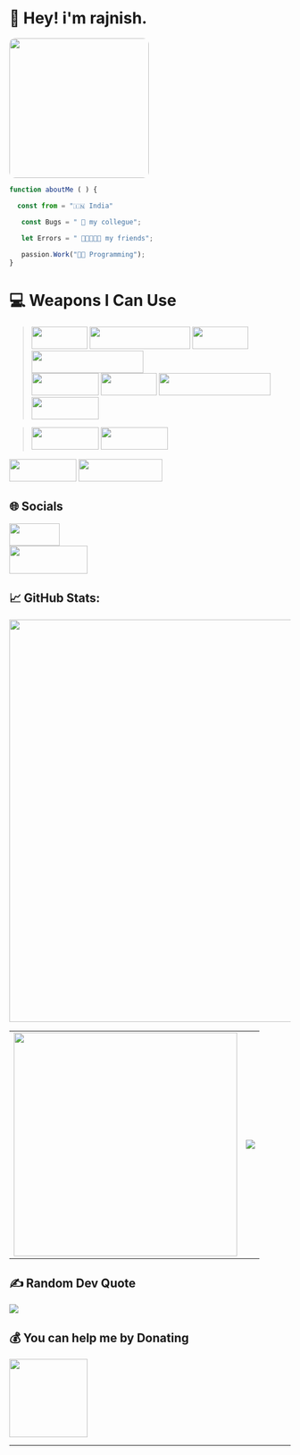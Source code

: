 
# 👋 Hey! i'm  **rajnish**. 
<img width="250px" height="250px" src="https://bit.ly/rajnish-dpc" style="border-radius:10px;">

```js
function aboutMe ( ) {

  const from = "🇮🇳 India"

   const Bugs = " 🐛 my collegue";
   
   let Errors = " 👩🏾‍🤝‍👩🏻 my friends";

   passion.Work("🧑‍💻 Programming");
}
```


# 💻 **Weapons I Can Use**

> <img width="100px" height="40px" src="https://img.shields.io/badge/html5-%23E34F26.svg?style=flat&logo=html5&logoColor=white"> <img width="180px" height="40px" src="https://img.shields.io/badge/markdown-%23000000.svg?style=flat&logo=markdown&logoColor=white"> <img width="100px" height="40px" src="https://img.shields.io/badge/css3-%231572B6.svg?style=flat&logo=css3&logoColor=white" > <img width="200px" height="40px" src="https://img.shields.io/badge/javascript-%23323330.svg?style=flat&logo=javascript&logoColor=%23F7DF1E" > 
 <br> <img width="120px" height="40px" src="https://img.shields.io/badge/react-%2320232a.svg?style=flat&logo=react&logoColor=%2361DAFB" > <img width="100px" height="40px" src="https://img.shields.io/badge/vue.js-%2335495e.svg?style=flat&logo=vuedotjs&logoColor=%234FC08D" > <img width="200px" height="40px" src="https://img.shields.io/badge/github%20pages-121013?style=flat&logo=github&logoColor=white" > <img width="120px" height="40px" src="https://img.shields.io/badge/node.js-6DA55F?style=flat&logo=node.js&logoColor=white" >

> <img width="120px" height="40px" src="https://img.shields.io/badge/java-%23ED8B00.svg?style=flat&logo=openjdk&logoColor=white" > <img width="120px" height="40px" src="https://img.shields.io/badge/firebase-%23039BE5.svg?style=flat&logo=firebase" >
<img width="120px" height="40px" src="https://img.shields.io/badge/Notion-%23000000.svg?style=flat&logo=notion&logoColor=white" >
<img width="150px" height="40px" src="https://img.shields.io/badge/bitwarden-%23175DDC.svg?style=flat&logo=bitwarden&logoColor=white" >

## 🌐 Socials 

<a href="https://x.com/ik_rajnish"> 
<img src="https://img.shields.io/badge/X-black.svg?logo=x&logoColor=white" width="90px" height="40px">
</a> 
 
 <br>

<a href="https://t.me/devrajnish">
<img src="https://img.shields.io/badge/Telegram-2CA5E0?style=flat-squeare&logo=telegram&logoColor=white" width="140px" height="50px">
</a>


## 📈 GitHub Stats:
<img width="720px" src="https://github-readme-streak-stats.herokuapp.com/?user=dev-rajnish&theme=algolia&hide_border=false">

| | |
|:--:|:--:|
|<img src="https://github-readme-stats.vercel.app/api?username=dev-rajnish&theme=algolia&hide_border=false&include_all_commits=true&count_private=true" width="400px">   |  <img src="https://github-readme-stats.vercel.app/api/top-langs/?username=dev-rajnish&theme=algolia&hide_border=false&include_all_commits=true&count_private=true&layout=compact">  |

## ✍️ Random Dev Quote
![](https://quotes-github-readme.vercel.app/api?type=horizontal&theme=radical)

  ## 💰 You can help me by Donating
  <a href="https://paypal.me/imsanedev">
  <img width="140px" src="https://img.shields.io/badge/PayPal-00457C?style=flate&logo=paypal&logoColor=white">
</a>

-- -- 
